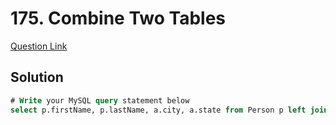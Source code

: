 # 175. Combine Two Tables
[Question Link](https://leetcode.com/problems/combine-two-tables/description/)
## Solution
```sql
# Write your MySQL query statement below
select p.firstName, p.lastName, a.city, a.state from Person p left join Address a on p.personId=a.personId group by p.personId
```
